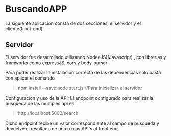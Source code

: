 # BuscandoAPP

La siguiente aplicacion consta de dos secciones, el servidor y el cliente(front-end)

## Servidor
El servidor fue desarrollado utilizando NodeeJS)(Javascript) , con librerias y framworks como expressJS, cors y body-parser

Para poder realizar la instalacion correcta de las dependencias  solo basta con aplicar el comando

> npm install --save
> node start.js //Para inicializar el servidor




  Configuracion y uso de la API:
  El endpoint configurado para realizar la busqueda de las multiples api es 
  
  > http://localhost:5002/search
  
Dicho endpoint recibe un valor correspondiente al campo de busqueda y devuelve el resultado de uno o mas API's al front end.
